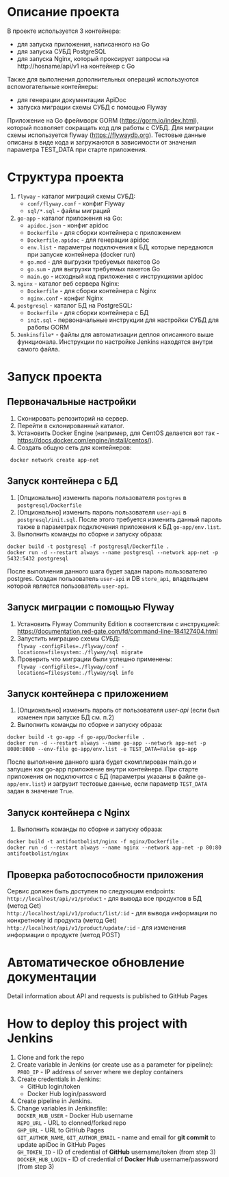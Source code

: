 # Описание проекта    
В проекте используется 3 контейнера:
- для запуска приложения, написанного на Go   
- для запуска СУБД PostgreSQL   
- для запуска Nginx, который проксирует запросы на http://hosname/api/v1 на контейнер с Go   

Также для выполнения дополнительных операций используются вспомогательные контейнеры:
- для генерации документации ApiDoc  
- запуска миграции схемы СУБД с помощью Flyway   

Приложение на Go фреймворк GORM (https://gorm.io/index.html), который позволяет сокращать код для работы с СУБД. Для миграции схемы используется flyway (https://flywaydb.org). Тестовые данные описаны в виде кода и загружаются в зависимости от значения параметра TEST_DATA при старте приложения.    
# Структура проекта
1. `flyway` - каталог миграций схемы СУБД:  
	- `conf/flyway.conf` - конфиг Flyway  
	- `sql/*.sql` - файлы миграций  
2. `go-app` - каталог приложения на Go:  
	- `apidoc.json` - конфиг apidoc
	- `Dockerfile` - для сборки контейнера с приложением
	- `Dockerfile.apidoc` - для генерации apidoc  
	- `env.list` - параметры подключения к БД, которые передаются при запуске контейнера (docker run)  
	- `go.mod` - для выгрузки требуемых пакетов Go  
	- `go.sum` - для выгрузки требуемых пакетов Go  
	- `main.go` - исходный код приложения с инструкциями apidoc   
3. `nginx` - каталог веб сервера Nginx:
	- `Dockerfile` - для сборки контейнера с Nginx
	- `nginx.conf` - конфиг Nginx
4. `postgresql` - каталог БД на PostgreSQL:
	- `Dockerfile` - для сборки контейнера с БД
	- `init.sql` - первоначальные инструкции для настройки СУБД для работы GORM
5. `Jenkinsfile*` - файлы для автоматизации деплоя описанного выше функционала. Инструкции по настройке Jenkins находятся внутри самого файла.   

# Запуск проекта
## Первоначальные настройки
1. Сконировать репозиторий на сервер.
2. Перейти в склонированный каталог.
3. Установить Docker Engine (например, для CentOS делается вот так - https://docs.docker.com/engine/install/centos/).
4. Создать общую сеть для контейнеров:
```
 docker network create app-net 
```
## Запуск контейнера с БД
1. [Опционально] изменить пароль пользователя `postgres` в `postgresql/Dockerfile`    
2. [Опционально] изменить пароль пользователя `user-api` в `postgresql/init.sql`. После этого требуется изменить данный пароль также в параметрах подключения приложения к БД `go-app/env.list`.  
3. Выполнить команды по сборке и запуску образа:
```
docker build -t postgresql -f postgresql/Dockerfile .
docker run -d --restart always --name postgresql --network app-net -p 5432:5432 postgresql
```  
После выполнения данного шага будет задан пароль пользователю postgres. Создан пользователь `user-api` и DB `store_api`, владельцем которой является пользователь `user-api`.

## Запуск миграции с помощью Flyway
1. Установить Flyway Community Edition в соответствии с инструкцией:  
https://documentation.red-gate.com/fd/command-line-184127404.html   
2. Запустить миграцию схемы СУБД:  
```flyway -configFiles=./flyway/conf -locations=filesystem:./flyway/sql migrate```
3. Проверить что миграции были успешно применены:  
```flyway -configFiles=./flyway/conf -locations=filesystem:./flyway/sql info```

## Запуск контейнера с приложением
1. [Опционально] изменить пароль от пользователя *user-api* (если был изменен при запуске БД см. п.2)
2. Выполнить команды по сборке и запуску образа:   
```
docker build -t go-app -f go-app/Dockerfile .
docker run -d --restart always --name go-app --network app-net -p 8080:8080 --env-file go-app/env.list -e TEST_DATA=False go-app
```
После выполнение данного шага будет скомплирован main.go и запущен как go-app приложение внутри контейнера. При старте приложения он подключится с БД (параметры указаны в файле `go-app/env.list`) и загрузит тестовые данные, если параметр `TEST_DATA` задан в значение `True`.

## Запуск контейнера с Nginx  
1. Выполнить команды по сборке и запуску образа:   
```
docker build -t antifootbolist/nginx -f nginx/Dockerfile .
docker run -d --restart always --name nginx --network app-net -p 80:80 antifootbolist/nginx
```
## Проверка работоспособности приложения  
Сервис должен быть доступен по следующим endpoints:  
`http://localhost/api/v1/product` - для вывода все продуктов в БД (метод Get)  
`http://localhost/api/v1/product/list/:id` - для вывода информации по конкретному id продукта (метод Get)  
`http://localhost/api/v1/product/update/:id` - для изменения информации о продукте (метод POST)


# Автоматическое обновление документации
Detail information about API and requests is published to GitHub Pages   

# How to deploy this project with Jenkins
1. Clone and fork the repo
2. Create variable in Jenkins (or create use as a parameter for pipeline):  
`PROD_IP` - IP address of server where we deploy containers
3. Create credentials in Jenkins:
    - GitHub login/token
    - Docker Hub login/password
4. Create pipeline in Jenkins.
5. Change variables in Jenkinsfile:   
`DOCKER_HUB_USER` - Docker Hub username   
`REPO_URL` - URL to clonned/forked repo   
`GHP_URL` - URL to GitHub Pages   
`GIT_AUTHOR_NAME`, `GIT_AUTHOR_EMAIL` - name and email for **git commit** to update apiDoc in GitHub Pages   
`GH_TOKEN_ID` - ID of credential of **GitHub** username/token (from step 3)   
`DOCKER_HUB_LOGIN` - ID of credential of **Docker Hub** username/password (from step 3)   
